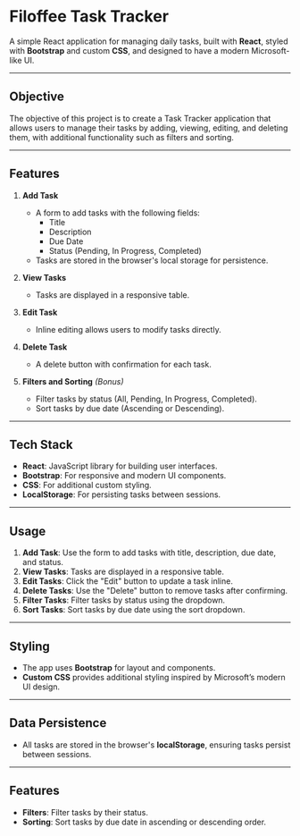 # Filoffee Task Tracker

A simple React application for managing daily tasks, built with **React**, styled with **Bootstrap** and custom **CSS**, and designed to have a modern Microsoft-like UI.

---

## Objective

The objective of this project is to create a Task Tracker application that allows users to manage their tasks by adding, viewing, editing, and deleting them, with additional functionality such as filters and sorting.

---

## Features

1. **Add Task**

   - A form to add tasks with the following fields:
     - Title
     - Description
     - Due Date
     - Status (Pending, In Progress, Completed)
   - Tasks are stored in the browser's local storage for persistence.

2. **View Tasks**

   - Tasks are displayed in a responsive table.

3. **Edit Task**

   - Inline editing allows users to modify tasks directly.

4. **Delete Task**

   - A delete button with confirmation for each task.

5. **Filters and Sorting** _(Bonus)_
   - Filter tasks by status (All, Pending, In Progress, Completed).
   - Sort tasks by due date (Ascending or Descending).

---

## Tech Stack

- **React**: JavaScript library for building user interfaces.
- **Bootstrap**: For responsive and modern UI components.
- **CSS**: For additional custom styling.
- **LocalStorage**: For persisting tasks between sessions.

---

## Usage

1. **Add Task**: Use the form to add tasks with title, description, due date, and status.
2. **View Tasks**: Tasks are displayed in a responsive table.
3. **Edit Tasks**: Click the "Edit" button to update a task inline.
4. **Delete Tasks**: Use the "Delete" button to remove tasks after confirming.
5. **Filter Tasks**: Filter tasks by status using the dropdown.
6. **Sort Tasks**: Sort tasks by due date using the sort dropdown.

---

## Styling

- The app uses **Bootstrap** for layout and components.
- **Custom CSS** provides additional styling inspired by Microsoft’s modern UI design.

---

## Data Persistence

- All tasks are stored in the browser's **localStorage**, ensuring tasks persist between sessions.

---

## Features

- **Filters**: Filter tasks by their status.
- **Sorting**: Sort tasks by due date in ascending or descending order.
